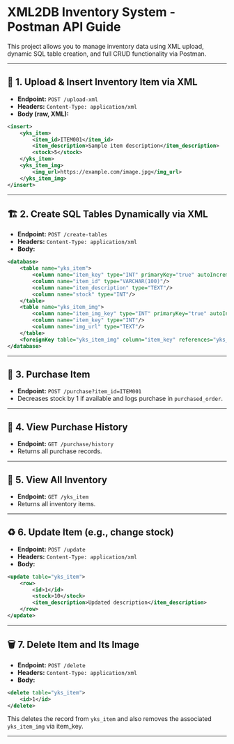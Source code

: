 # XML2DB Inventory System - Postman API Guide

This project allows you to manage inventory data using XML upload, dynamic SQL table creation, and full CRUD functionality via Postman.

---

## 🔁 1. Upload & Insert Inventory Item via XML
- **Endpoint:** `POST /upload-xml`
- **Headers:** `Content-Type: application/xml`
- **Body (raw, XML):**
```xml
<insert>
    <yks_item>
        <item_id>ITEM001</item_id>
        <item_description>Sample item description</item_description>
        <stock>5</stock>
    </yks_item>
    <yks_item_img>
        <img_url>https://example.com/image.jpg</img_url>
    </yks_item_img>
</insert>
```

---

## 🏗️ 2. Create SQL Tables Dynamically via XML
- **Endpoint:** `POST /create-tables`
- **Headers:** `Content-Type: application/xml`
- **Body:**
```xml
<database>
    <table name="yks_item">
        <column name="item_key" type="INT" primaryKey="true" autoIncrement="true"/>
        <column name="item_id" type="VARCHAR(100)"/>
        <column name="item_description" type="TEXT"/>
        <column name="stock" type="INT"/>
    </table>
    <table name="yks_item_img">
        <column name="item_img_key" type="INT" primaryKey="true" autoIncrement="true"/>
        <column name="item_key" type="INT"/>
        <column name="img_url" type="TEXT"/>
    </table>
    <foreignKey table="yks_item_img" column="item_key" references="yks_item(item_key)"/>
</database>
```

---

## 🛒 3. Purchase Item
- **Endpoint:** `POST /purchase?item_id=ITEM001`
- Decreases stock by 1 if available and logs purchase in `purchased_order`.

---

## 📜 4. View Purchase History
- **Endpoint:** `GET /purchase/history`
- Returns all purchase records.

---

## 🧾 5. View All Inventory
- **Endpoint:** `GET /yks_item`
- Returns all inventory items.

---

## ♻️ 6. Update Item (e.g., change stock)
- **Endpoint:** `POST /update`
- **Headers:** `Content-Type: application/xml`
- **Body:**
```xml
<update table="yks_item">
    <row>
        <id>1</id>
        <stock>10</stock>
        <item_description>Updated description</item_description>
    </row>
</update>
```

---

## 🗑️ 7. Delete Item and Its Image
- **Endpoint:** `POST /delete`
- **Headers:** `Content-Type: application/xml`
- **Body:**
```xml
<delete table="yks_item">
    <id>1</id>
</delete>
```

This deletes the record from `yks_item` and also removes the associated `yks_item_img` via item_key.

---
